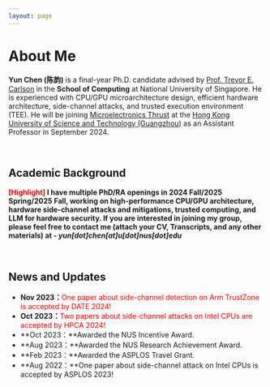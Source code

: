 ```yaml
---
layout: page
---
```


# About Me

<!-- <img src="https://yunchen-juuump.github.io/yun.jpg" class="floatpic" width="360" height="480"> -->

**Yun Chen (陈韵)** is a final-year Ph.D. candidate advised by [Prof. Trevor E. Carlson](https://www.comp.nus.edu.sg/~tcarlson/) in the **School of Computing** at National University of Singapore. He is experienced with CPU/GPU microarchitecture design, efficient hardware architecture, side-channel attacks, and trusted execution environment (TEE). He will be joining [Microelectronics Thrust](https://www.hkust-gz.edu.cn/academics/hubs-and-thrust-areas/function-hub/microelectronics/) at the [Hong Kong University of Science and Technology (Guangzhou)](https://www.hkust-gz.edu.cn/) as an Assistant Professor in September 2024.

<!-- I am a senior student majoring in **EECS** at Fuzhou University and Maynooth University (Ireland, combined degrees). Currently, I work as a research assistant in the IIoT-Lab, advised by [Prof. Zhezhuang Xu](https://www.researchgate.net/profile/Zhezhuang-Xu). I also spent a lovely summer research program with [Prof. Pietro Liò](https://www.cl.cam.ac.uk/~pl219/)'s team at Cambridge University.

If you are interested in any aspect of me, I would love to chat and collaborate, please email me at - *hanlin[dot]cai[at]ieee[dot]org* -->

<br>

## Academic Background

**<font color='red'>[Highlight]</font> I have multiple PhD/RA openings in 2024 Fall/2025 Spring/2025 Fall, working on high-performance CPU/GPU architecture, hardware side-channel attacks and mitigations, trusted computing, and LLM for hardware security. If you are interested in joining my group, please feel free to contact me (attach your CV, Transcripts, and any other materials) at - *yun[dot]chen[at]u[dot]nus[dot]edu***

<!-- - **Sep 2020 - June 2024:** Fuzhou University (BEng)
- **Sep 2020 - June 2024:** Maynooth University (BSc)
- **June 2022 - Nov 2022:** Cambridge University (Exchange)
- Expect to apply for a one-year Mphil program and graduate in Sep 2025. Looking for PhD position after that. -->

<br>

<!-- --- -->

<!-- ## Research Interests

- Industrial IoT System
- Network Cybersecurity
- Applied Machine Learning

My current research focuses on practical problems that artificial intelligence faces in real life. My interests are on the **Machine Learning** and its applications in **Industrial IoT**. In a word, advanced technologies like ML and IoT positively influence the life of everybody.  I wish to devote my talent to this meaningful cause and bring well-being to society. -->

<!-- <br> -->
<!-- 
--- -->

## News and Updates

- **Nov 2023：**<font color='red'>One paper about side-channel detection on Arm TrustZone is accepted by DATE 2024!</font>
- **Oct 2023：**<font color='red'>Two papers about side-channel attacks on Intel CPUs are accepted by HPCA 2024!</font>
- **Oct 2023：**Awarded the NUS Incentive Award.
- **Aug 2023：**Awarded the NUS Research Achievement Award.
- **Feb 2023：**Awarded the ASPLOS Travel Grant.
- **Aug 2022：**One paper about side-channel attack on Intel CPUs is accepted by ASPLOS 2023!

<br>


